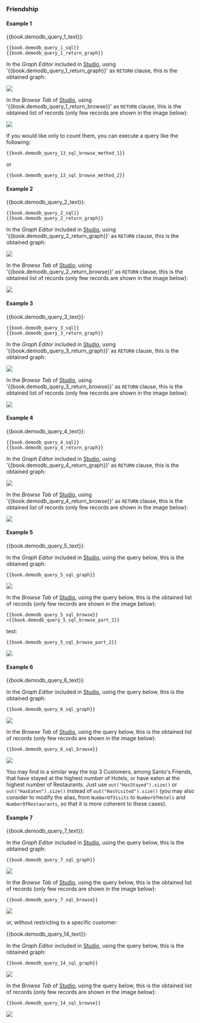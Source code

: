 
### Friendship

#### Example 1

{{book.demodb_query_1_text}}:

<pre><code class="lang-sql">{{book.demodb_query_1_sql}} 
{{book.demodb_query_1_return_graph}} 
</code></pre>

In the _Graph Editor_ included in [Studio](../studio/README.md), using '{{book.demodb_query_1_return_graph}}' as `RETURN` clause, this is the obtained graph:

![](../../../images/demo-dbs/social-travel-agency/query_1_graph.png)

In the _Browse Tab_ of [Studio](../studio/README.md), using '{{book.demodb_query_1_return_browse}}' as `RETURN` clause, this is the obtained list of records (only few records are shown in the image below):

![](../../../images/demo-dbs/social-travel-agency/query_1_browse.png)

If you would like only to count them, you can execute a query like the following:

<pre><code class="lang-sql">{{book.demodb_query_13_sql_browse_method_1}}</code></pre>

or

<pre><code class="lang-sql">{{book.demodb_query_13_sql_browse_method_2}}</code></pre>


#### Example 2

{{book.demodb_query_2_text}}:

<pre><code class="lang-sql">{{book.demodb_query_2_sql}} 
{{book.demodb_query_2_return_graph}} 
</code></pre>

In the _Graph Editor_ included in [Studio](../studio/README.md), using '{{book.demodb_query_2_return_graph}}' as `RETURN` clause, this is the obtained graph:

![](../../../images/demo-dbs/social-travel-agency/query_2_graph.png)

In the _Browse Tab_ of [Studio](../studio/README.md), using '{{book.demodb_query_2_return_browse}}' as `RETURN` clause, this is the obtained list of records (only few records are shown in the image below):

![](../../../images/demo-dbs/social-travel-agency/query_2_browse.png)


#### Example 3

{{book.demodb_query_3_text}}:

<pre><code class="lang-sql">{{book.demodb_query_3_sql}} 
{{book.demodb_query_3_return_graph}} 
</code></pre>

In the _Graph Editor_ included in [Studio](../studio/README.md), using '{{book.demodb_query_3_return_graph}}' as `RETURN` clause, this is the obtained graph:

![](../../../images/demo-dbs/social-travel-agency/query_3_graph.png)

In the _Browse Tab_ of [Studio](../studio/README.md), using '{{book.demodb_query_3_return_browse}}' as `RETURN` clause, this is the obtained list of records (only few records are shown in the image below):

![](../../../images/demo-dbs/social-travel-agency/query_3_browse.png)


#### Example 4

{{book.demodb_query_4_text}}:

<pre><code class="lang-sql">{{book.demodb_query_4_sql}} 
{{book.demodb_query_4_return_graph}} 
</code></pre>

In the _Graph Editor_ included in [Studio](../studio/README.md), using '{{book.demodb_query_4_return_graph}}' as `RETURN` clause, this is the obtained graph:

![](../../../images/demo-dbs/social-travel-agency/query_4_graph.png)

In the _Browse Tab_ of [Studio](../studio/README.md), using '{{book.demodb_query_4_return_browse}}' as `RETURN` clause, this is the obtained list of records (only few records are shown in the image below):

![](../../../images/demo-dbs/social-travel-agency/query_4_browse.png)


#### Example 5

{{book.demodb_query_5_text}}:

In the _Graph Editor_ included in [Studio](../studio/README.md), using the query below, this is the obtained graph:

<pre><code class="lang-sql">{{book.demodb_query_5_sql_graph}}</code></pre>

![](../../../images/demo-dbs/social-travel-agency/query_5_graph.png)

In the _Browse Tab_ of [Studio](../studio/README.md), using the query below, this is the obtained list of records (only few records are shown in the image below):

<pre><code class="lang-sql">{{book.demodb_query_5_sql_browse}}<{{book.demodb_query_5_sql_browse_part_2}}</code></pre>

test:
<pre><code class="lang-sql">{{book.demodb_query_5_sql_browse_part_2}}</code></pre>

![](../../../images/demo-dbs/social-travel-agency/query_5_browse.png)


#### Example 6

{{book.demodb_query_6_text}}:

In the _Graph Editor_ included in [Studio](../studio/README.md), using the query below, this is the obtained graph:

<pre><code class="lang-sql">{{book.demodb_query_6_sql_graph}}</code></pre>

![](../../../images/demo-dbs/social-travel-agency/query_6_graph.png)

In the _Browse Tab_ of [Studio](../studio/README.md), using the query below, this is the obtained list of records (only few records are shown in the image below):

<pre><code class="lang-sql">{{book.demodb_query_6_sql_browse}}</code></pre>

![](../../../images/demo-dbs/social-travel-agency/query_6_browse.png)

You may find in a similar way the top 3 Customers, among Santo's Friends, that have stayed at the highest number of Hotels, or have eaten at the highest number of Restaurants. Just use `out("HasStayed").size()` or `out("HasEaten").size()` instead of `out("HasVisited").size()` (you may also consider to modify the alias, from `NumberOfVisits` to `NumberOfHotels` and `NumberOfRestaurants`, so that it is more coherent to these cases).


#### Example 7

{{book.demodb_query_7_text}}:

In the _Graph Editor_ included in [Studio](../studio/README.md), using the query below, this is the obtained graph:

<pre><code class="lang-sql">{{book.demodb_query_7_sql_graph}}</code></pre>

![](../../../images/demo-dbs/social-travel-agency/query_7_graph.png)

In the _Browse Tab_ of [Studio](../studio/README.md), using the query below, this is the obtained list of records (only few records are shown in the image below):

<pre><code class="lang-sql">{{book.demodb_query_7_sql_browse}}</code></pre>

![](../../../images/demo-dbs/social-travel-agency/query_7_browse.png)

or, without restricting to a specific customer:

{{book.demodb_query_14_text}}:

In the _Graph Editor_ included in [Studio](../studio/README.md), using the query below, this is the obtained graph:

<pre><code class="lang-sql">{{book.demodb_query_14_sql_graph}}</code></pre>

![](../../../images/demo-dbs/social-travel-agency/query_14_graph.png)

In the _Browse Tab_ of [Studio](../studio/README.md), using the query below, this is the obtained list of records (only few records are shown in the image below):

<pre><code class="lang-sql">{{book.demodb_query_14_sql_browse}}</code></pre>

![](../../../images/demo-dbs/social-travel-agency/query_14_browse.png)

